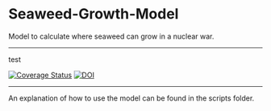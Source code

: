 # Seaweed-Growth-Model
 Model to calculate where seaweed can grow in a nuclear war.

---

test

[![Coverage Status](https://coveralls.io/repos/github/allfed/Seaweed-Growth-Model/badge.svg?branch=main)](https://coveralls.io/github/allfed/Seaweed-Growth-Model?branch=main) 
[![DOI](https://zenodo.org/badge/DOI/10.5281/zenodo.6866654.svg)](https://doi.org/10.5281/zenodo.6866654)

---

An explanation of how to use the model can be found in the scripts folder. 

